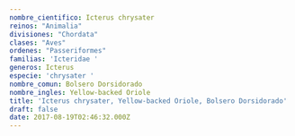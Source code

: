 ```yaml
---
nombre_cientifico: Icterus chrysater
reinos: "Animalia"
divisiones: "Chordata"
clases: "Aves"
ordenes: "Passeriformes"
familias: 'Icteridae '
generos: Icterus
especie: 'chrysater '
nombre_comun: Bolsero Dorsidorado
nombre_ingles: Yellow-backed Oriole
title: 'Icterus chrysater, Yellow-backed Oriole, Bolsero Dorsidorado'
draft: false
date: 2017-08-19T02:46:32.000Z
---
```


